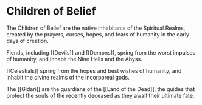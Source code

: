 # Children of Belief

The Children of Belief are the native inhabitants of the Spiritual Realms, created by the prayers, curses, hopes, and fears of humanity in the early days of creation. 

Fiends, including [[Devils]] and [[Demons]], spring from the worst impulses of humanity, and inhabit the Nine Hells and the Abyss. 

[[Celestials]] spring from the hopes and best wishes of humanity, and inhabit the divine realms of the incorporeal gods.

The [[Gidari]] are the guardians of the [[Land of the Dead]], the guides that protect the souls of the recently deceased as they await their ultimate fate.